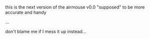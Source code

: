 this is the next version of the airmouse v0.0
"supposed" to be more accurate and handy

...

don't blame me if I mess it up instead...
